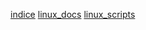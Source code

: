 [indice](indice.md/indice.md)
[linux_docs](linux_docs.md/indice.md)
[linux_scripts](linux_scripts.md/indice.md)
